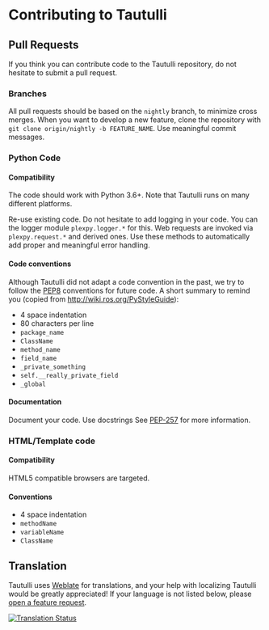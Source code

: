 # Contributing to Tautulli

## Pull Requests
If you think you can contribute code to the Tautulli repository, do not hesitate to submit a pull request.

### Branches
All pull requests should be based on the `nightly` branch, to minimize cross merges. When you want to develop a new feature, clone the repository with `git clone origin/nightly -b FEATURE_NAME`. Use meaningful commit messages.

### Python Code

#### Compatibility
The code should work with Python 3.6+. Note that Tautulli runs on many different platforms.

Re-use existing code. Do not hesitate to add logging in your code. You can the logger module `plexpy.logger.*` for this. Web requests are invoked via `plexpy.request.*` and derived ones. Use these methods to automatically add proper and meaningful error handling.

#### Code conventions
Although Tautulli did not adapt a code convention in the past, we try to follow the [PEP8](http://legacy.python.org/dev/peps/pep-0008/) conventions for future code. A short summary to remind you (copied from http://wiki.ros.org/PyStyleGuide):

 * 4 space indentation
 * 80 characters per line
 * `package_name`
 * `ClassName`
 * `method_name`
 * `field_name`
 * `_private_something`
 * `self.__really_private_field`
 * `_global`

#### Documentation
Document your code. Use docstrings See [PEP-257](https://www.python.org/dev/peps/pep-0257/) for more information.

### HTML/Template code

#### Compatibility
HTML5 compatible browsers are targeted.

#### Conventions
* 4 space indentation
* `methodName`
* `variableName`
* `ClassName`


## Translation

Tautulli uses [Weblate][Weblate Engage] for translations, and your help with localizing Tautulli would be greatly appreciated! If your language is not listed below, please [open a feature request][Issue New].

[![Translation Status][Weblate Status]][Weblate Engage]

[Weblate Engage]: https://hosted.weblate.org/engage/tautulli
[Weblate Status]: https://hosted.weblate.org/widgets/tautulli/-/tautulli/multi-auto.svg
[Issue New]: https://github.com/Tautulli/Tautulli/issues/new/choose
